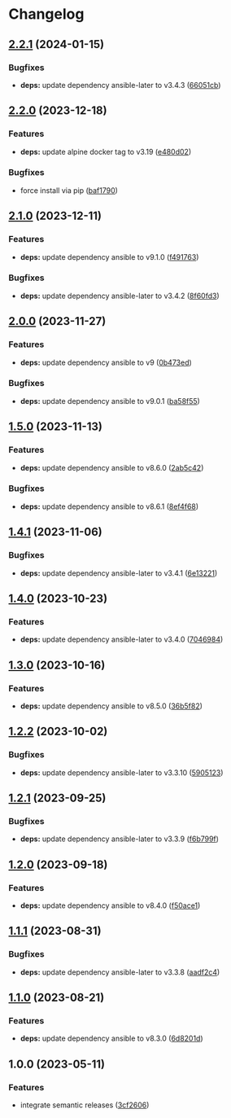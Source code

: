 # Changelog

## [2.2.1](https://github.com/actionhippie/ansible-later/compare/v2.2.0...v2.2.1) (2024-01-15)


### Bugfixes

* **deps:** update dependency ansible-later to v3.4.3 ([66051cb](https://github.com/actionhippie/ansible-later/commit/66051cb07b44bff94ceb1790321cfa804d9f76fb))

## [2.2.0](https://github.com/actionhippie/ansible-later/compare/v2.1.0...v2.2.0) (2023-12-18)


### Features

* **deps:** update alpine docker tag to v3.19 ([e480d02](https://github.com/actionhippie/ansible-later/commit/e480d02120386ddfdd02e4471c8fc4d2b61ea3e0))


### Bugfixes

* force install via pip ([baf1790](https://github.com/actionhippie/ansible-later/commit/baf179013227161cadb9813ee90a328cafdfef82))

## [2.1.0](https://github.com/actionhippie/ansible-later/compare/v2.0.0...v2.1.0) (2023-12-11)


### Features

* **deps:** update dependency ansible to v9.1.0 ([f491763](https://github.com/actionhippie/ansible-later/commit/f491763acf72052a6c6dd7f3712c7cd8fcab2853))


### Bugfixes

* **deps:** update dependency ansible-later to v3.4.2 ([8f60fd3](https://github.com/actionhippie/ansible-later/commit/8f60fd33a9ffb1871332b5f3c4eaf8b14e56cfd9))

## [2.0.0](https://github.com/actionhippie/ansible-later/compare/v1.5.0...v2.0.0) (2023-11-27)


### Features

* **deps:** update dependency ansible to v9 ([0b473ed](https://github.com/actionhippie/ansible-later/commit/0b473eda7ed75e4006dacb7bb4ed67de8cd3a381))


### Bugfixes

* **deps:** update dependency ansible to v9.0.1 ([ba58f55](https://github.com/actionhippie/ansible-later/commit/ba58f552562ccea75aeaad355c03dd2194a6b0e2))

## [1.5.0](https://github.com/actionhippie/ansible-later/compare/v1.4.1...v1.5.0) (2023-11-13)


### Features

* **deps:** update dependency ansible to v8.6.0 ([2ab5c42](https://github.com/actionhippie/ansible-later/commit/2ab5c42306410bb4ecd0f341757998d956205d8a))


### Bugfixes

* **deps:** update dependency ansible to v8.6.1 ([8ef4f68](https://github.com/actionhippie/ansible-later/commit/8ef4f68152cf73638c2daaefc1e25848031f4e83))

## [1.4.1](https://github.com/actionhippie/ansible-later/compare/v1.4.0...v1.4.1) (2023-11-06)


### Bugfixes

* **deps:** update dependency ansible-later to v3.4.1 ([6e13221](https://github.com/actionhippie/ansible-later/commit/6e132219dce522fc3b101221454e2ca17bc47868))

## [1.4.0](https://github.com/actionhippie/ansible-later/compare/v1.3.0...v1.4.0) (2023-10-23)


### Features

* **deps:** update dependency ansible-later to v3.4.0 ([7046984](https://github.com/actionhippie/ansible-later/commit/704698454e89900831b63a8aa79b2bc0c60b495f))

## [1.3.0](https://github.com/actionhippie/ansible-later/compare/v1.2.2...v1.3.0) (2023-10-16)


### Features

* **deps:** update dependency ansible to v8.5.0 ([36b5f82](https://github.com/actionhippie/ansible-later/commit/36b5f820f553af6b56315cf1428550abe7098722))

## [1.2.2](https://github.com/actionhippie/ansible-later/compare/v1.2.1...v1.2.2) (2023-10-02)


### Bugfixes

* **deps:** update dependency ansible-later to v3.3.10 ([5905123](https://github.com/actionhippie/ansible-later/commit/590512319ebdce35df6c26c738f363b0ad87ab15))

## [1.2.1](https://github.com/actionhippie/ansible-later/compare/v1.2.0...v1.2.1) (2023-09-25)


### Bugfixes

* **deps:** update dependency ansible-later to v3.3.9 ([f6b799f](https://github.com/actionhippie/ansible-later/commit/f6b799ffd53ae661cf89f72f08062120dc5ded66))

## [1.2.0](https://github.com/actionhippie/ansible-later/compare/v1.1.1...v1.2.0) (2023-09-18)


### Features

* **deps:** update dependency ansible to v8.4.0 ([f50ace1](https://github.com/actionhippie/ansible-later/commit/f50ace184daa475c23dbb960198dd8921faa2f24))

## [1.1.1](https://github.com/actionhippie/ansible-later/compare/v1.1.0...v1.1.1) (2023-08-31)


### Bugfixes

* **deps:** update dependency ansible-later to v3.3.8 ([aadf2c4](https://github.com/actionhippie/ansible-later/commit/aadf2c4e7e652854c9f357c658d2444c9df1511c))

## [1.1.0](https://github.com/actionhippie/ansible-later/compare/v1.0.0...v1.1.0) (2023-08-21)


### Features

* **deps:** update dependency ansible to v8.3.0 ([6d8201d](https://github.com/actionhippie/ansible-later/commit/6d8201dc02099326fd52de7fe9ecd6fc42e7abb6))

## 1.0.0 (2023-05-11)


### Features

* integrate semantic releases ([3cf2606](https://github.com/actionhippie/ansible-later/commit/3cf2606f7ba10dcd3d4cbcef7264b6e150c66ad7))

